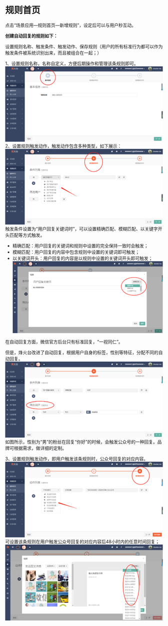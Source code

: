 # 规则首页

点击“场景应用—规则首页—新增规则”，设定后可以与用户秒互动。

**创建自动回复的规则如下：**

设置规则名称、触发条件、触发动作、保存规则（用户的所有标准行为都可以作为触发条件被系统识别出来，而且被组合在一起；）

1、设置规则名称，名称自定义，方便后期操作和管理该条规则即可。![](/assets/1516590126%281%29.png)2、设置规则触发动作，触发动作包含多种类型，如下展示：![](/assets/1516590275.png) 触发条件设置为“用户回复关键词时”，可以设置精确匹配、模糊匹配、以关键字开头匹配等方式触发。

* 精确匹配：用户回复的关键词和规则中设置的完全保持一致时会触发；
* 模糊匹配：用户回复的内容中包含规则中设置的关键词即可触发；
* 以关键词开头：用户回复的内容是以规则中设置的关键词开头即可触发；![](/assets/1516350230%281%29.png)

在自动回复方面，微信官方后台只有标准回复，“一视同仁”。

但是，烽火台改进了自动回复，根据用户自身的标签，性别等特征，分配不同的自动回复。![](/assets/1516352684%281%29.png)如图所示，性别为“男”的粉丝在回复“你好”的时候，会触发公众号的一种回复。品牌可根据需求，做详细的定制。

3、设置规则触发动作，即用户触发该条规则时，公众号回复的对应内容。![](/assets/1516590574%281%29.png)可设置该条规则在用户触发公众号回复的对应内容后48小时内的任意时间回复；![](/assets/1516350312%281%29.png)

